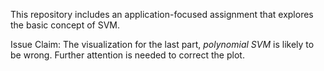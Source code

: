 This repository includes an application-focused assignment that explores the basic concept of SVM. 

Issue Claim: The visualization for the last part, *polynomial SVM* is likely to be wrong. Further attention is needed to correct the plot.
